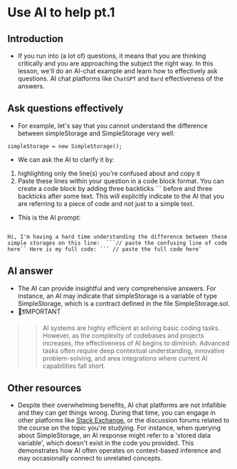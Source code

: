 # Use AI to help pt.1

## Introduction
- If you run into (a lot of) questions, it means that you are thinking critically and you are approaching the subject the right way. In this lesson, we'll do an AI-chat example and learn how to effectively ask questions. AI chat platforms like `ChatGPT` and `Bard` effectiveness of the answers.

## Ask questions effectively
- For example, let's say that you cannot understand the difference between simpleStorage and SimpleStorage very well:

```
simpleStorage = new SimpleStorage();
```

- We can ask the AI to clarify it by:
1. highlighting only the line(s) you're confused about and copy it
2. Paste these lines within your question in a code block format. You can create a code block by adding three backticks ``` before and three backticks after some text. This will explicitly indicate to the AI that you are referring to a piece of code and not just to a simple text.

- This is the AI prompt:

````

Hi, I'm having a hard time understanding the difference between these simple storages on this line:  ```// paste the confusing line of code here`` Here is my full code: ``` // paste the full code here`

````

## AI answer
- The AI can provide insightful and very comprehensive answers. For instance, an AI may indicate that simpleStorage is a variable of type SimpleStorage, which is a contract defined in the file SimpleStorage.sol.
- 👀❗IMPORTANT
>> AI systems are highly efficient at solving basic coding tasks. However, as the complexity of codebases and projects increases, the effectiveness of AI begins to diminish. Advanced tasks often require deep contextual understanding, innovative problem-solving, and area integrations where current AI capabilities fall short.

## Other resources
- Despite their overwhelming benefits, AI chat platforms are not infallible and they can get things wrong. During that time, you can engage in other platforms like [Stack Exchange](https://ethereum.stackexchange.com/), or the discussion forums related to the course on the topic you're studying. For instance, when querying about SimpleStorage, an AI response might refer to a 'stored data variable', which doesn't exist in the code you provided. This demonstrates how AI often operates on context-based inference and may occasionally connect to unrelated concepts.

## 
